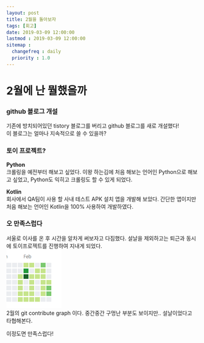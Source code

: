 ```yaml
---
layout: post
title: 2월을 돌아보자
tags: [회고]
date: 2019-03-09 12:00:00
lastmod : 2019-03-09 12:00:00
sitemap :
  changefreq : daily
  priority : 1.0
---
```


# 2월에 난 뭘했을까  

### github 블로그 개설
기존에 방치되어있던 tistory 블로그를 버리고 github 블로그를 새로 개설했다!  
이 블로그는 얼마나 지속적으로 쓸 수 있을까?

### 토이 프로젝트?
**Python**  
크롤링을 예전부터 해보고 싶었다. 이왕 하는김에 처음 해보는 언어인 Python으로 해보고 싶었고, Python도 익히고 크롤링도 할 수 있게 되었다.  

**Kotlin**  
회사에서 QA팀이 사용 할 사내 테스트 APK 설치 앱을 개발해 보았다. 간단한 앱이지만 처음 해보는 언어인 Kotlin을 100% 사용하여 개발하였다.

### 오 만족스럽다
서울로 이사를 온 후 시간을 알차게 써보자고 다짐했다. 설날을 제외하고는 퇴근과 동시에 토이프로젝트를 진행하여 지내게 되었다.  
![remind_2](/assets/remind_2.PNG)  
2월의 git contribute graph 이다. 중간중간 구멍난 부분도 보이지만.. 설날이었다고 타협해본다.  

이정도면 만족스럽다!
